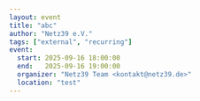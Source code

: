 ```yaml
---
layout: event
title: "abc"
author: "Netz39 e.V." 
tags: ["external", "recurring"]
event:
  start: 2025-09-16 18:00:00 
  end:   2025-09-16 19:00:00 
  organizer: "Netz39 Team <kontakt@netz39.de>" 
  location: "test"
---
```


<!-- event imported from discord manual changes may be overwritten -->